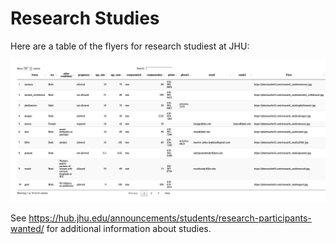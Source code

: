 
<!-- README.md is generated from README.Rmd. Please edit that file -->

# Research Studies

Here are a table of the flyers for research studiest at JHU:

![](README_files/figure-gfm/dtable-1.png)<!-- -->

See
<https://hub.jhu.edu/announcements/students/research-participants-wanted/>
for additional information about studies.
